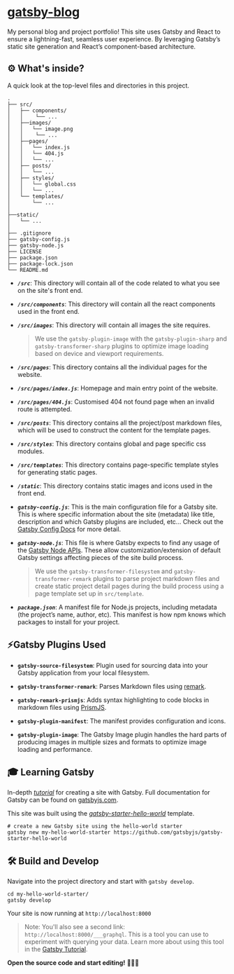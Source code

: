 # [gatsby-blog](https://ybly.github.io/gatsby-blog) 

My personal blog and project portfolio! This site uses Gatsby and React to ensure a lightning-fast, seamless user experience. By leveraging Gatsby’s static site generation and React’s component-based architecture.


## ⚙️ What's inside?

A quick look at the top-level files and directories in this project.

    .
    ├── src/
    │   ├── components/
    │   │    └── ...
    │   ├──images/
    │   │   └── image.png
    │   │    └── ...
    │   ├──pages/
    │   │   └── index.js
    │   │   └── 404.js
    │   │   └── ...
    │   ├── posts/
    │   │   └── ...
    │   ├── styles/
    │   │   └── global.css
    │   │   └── ...
    │   └── templates/
    │       └── ...
    │
    ├──static/
    │   └── ...
    │
    ├── .gitignore
    ├── gatsby-config.js
    ├── gatsby-node.js
    ├── LICENSE
    ├── package.json
    ├── package-lock.json
    └── README.md

- **_`/src`_**: This directory will contain all of the code related to what you see on the site's front end.

- **_`/src/components`_**: This directory will contain all the react components used in the front end.

- **_`/src/images`_**: This directory will contain all images the site requires.

  > We use the `gatsby-plugin-image` with the `gatsby-plugin-sharp` and `gatsby-transformer-sharp` plugins to optimize image loading based on device and viewport requirements.

- **_`/src/pages`_**: This directory contains all the individual pages for the website.

- **_`/src/pages/index.js`_**: Homepage and main entry point of the website.

- **_`/src/pages/404.js`_**: Customised 404 not found page when an invalid route is attempted.

- **_`/src/posts`_**: This directory contains all the project/post markdown files, which will be used to construct the content for the template pages.

- **_`/src/styles`_**: This directory contains global and page specific css modules.

- **_`/src/templates`_**: This directory contains page-specific template styles for generating static pages.

- **_`/static`_**: This directory contains static images and icons used in the front end.

- **_`gatsby-config.js`_**: This is the main configuration file for a Gatsby site. This is where specific information about the site (metadata) like title, description and which Gatsby plugins are included, etc... Check out the [Gatsby Config Docs](https://www.gatsbyjs.com/docs/reference/config-files/gatsby-config/) for more detail.

- **_`gatsby-node.js`_**: This file is where Gatsby expects to find any usage of the [Gatsby Node APIs](https://www.gatsbyjs.com/docs/reference/config-files/gatsby-node/). These allow customization/extension of default Gatsby settings affecting pieces of the site build process.

  > We use the `gatsby-transformer-filesystem` and `gatsby-transformer-remark` plugins to parse project markdown files and create static project detail pages during the build process using a page template set up in `src/template`.

- **_`package.json`_**: A manifest file for Node.js projects, including metadata (the project’s name, author, etc). This manifest is how npm knows which packages to install for your project.


## ⚡Gatsby Plugins Used

- **`gatsby-source-filesystem`**: Plugin used for sourcing data into your Gatsby application from your local filesystem.

- **`gatsby-transformer-remark`**: Parses Markdown files using [remark](https://remark.js.org/).

- **`gatsby-remark-prismjs`**: Adds syntax highlighting to code blocks in markdown files using [PrismJS](https://prismjs.com/).

- **`gatsby-plugin-manifest`**: The manifest provides configuration and icons.

- **`gatsby-plugin-image`**: The Gatsby Image plugin handles the hard parts of producing images in multiple sizes and formats to optimize image loading and performance.

## 🎓 Learning Gatsby

In-depth _[tutorial](https://www.gatsbyjs.com/docs/tutorial/getting-started/)_ for creating a site with Gatsby. Full documentation for Gatsby can be found on [gatsbyjs.com](https://www.gatsbyjs.com/).

This site was built using the _[gatsby-starter-hello-world](https://www.gatsbyjs.com/starters/gatsbyjs/gatsby-starter-hello-world/)_ template.

   ```shell
   # create a new Gatsby site using the hello-world starter
   gatsby new my-hello-world-starter https://github.com/gatsbyjs/gatsby-starter-hello-world
   ```


## 🛠️ Build and Develop

Navigate into the project directory and start with `gatsby develop`.

  ```shell
  cd my-hello-world-starter/
  gatsby develop
  ```

Your site is now running at `http://localhost:8000`

> Note: You'll also see a second link: `http://localhost:8000/___graphql`. This is a tool you can use to experiment with querying your data. Learn more about using this tool in the [Gatsby Tutorial](https://www.gatsbyjs.com/docs/tutorial/getting-started/part-4/#use-graphiql-to-explore-the-data-layer-and-write-graphql-queries).

**Open the source code and start editing!** 🎉🎉🎉
